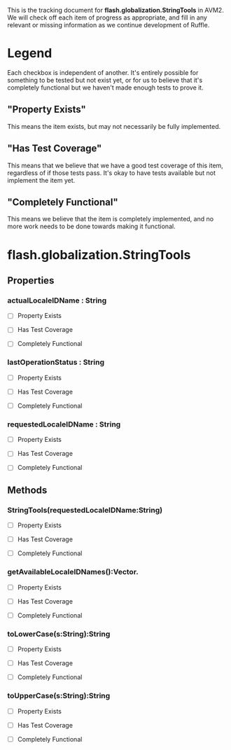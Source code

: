 This is the tracking document for **flash.globalization.StringTools** in AVM2. We will check off each item of progress as appropriate, and fill in any relevant or missing information as we continue development of Ruffle.
# Legend

Each checkbox is independent of another. It's entirely possible for something to be tested but not exist yet, or for us to believe that it's completely functional but we haven't made enough tests to prove it.
## "Property Exists"

This means the item exists, but may not necessarily be fully implemented.
## "Has Test Coverage"

This means that we believe that we have a good test coverage of this item, regardless of if those tests pass. It's okay to have tests available but not implement the item yet.
## "Completely Functional"

This means we believe that the item is completely implemented, and no more work needs to be done towards making it functional.
# flash.globalization.StringTools
## Properties
### actualLocaleIDName : String

* [ ] Property Exists

* [ ] Has Test Coverage

* [ ] Completely Functional


### lastOperationStatus : String

* [ ] Property Exists

* [ ] Has Test Coverage

* [ ] Completely Functional


### requestedLocaleIDName : String

* [ ] Property Exists

* [ ] Has Test Coverage

* [ ] Completely Functional


## Methods
### StringTools(requestedLocaleIDName:String)

* [ ] Property Exists

* [ ] Has Test Coverage

* [ ] Completely Functional


### getAvailableLocaleIDNames():Vector.<String>

* [ ] Property Exists

* [ ] Has Test Coverage

* [ ] Completely Functional


### toLowerCase(s:String):String

* [ ] Property Exists

* [ ] Has Test Coverage

* [ ] Completely Functional


### toUpperCase(s:String):String

* [ ] Property Exists

* [ ] Has Test Coverage

* [ ] Completely Functional